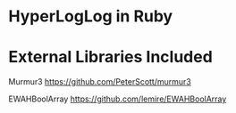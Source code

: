 # HyperLogLog in Ruby

# External Libraries Included

Murmur3
https://github.com/PeterScott/murmur3

EWAHBoolArray
https://github.com/lemire/EWAHBoolArray
